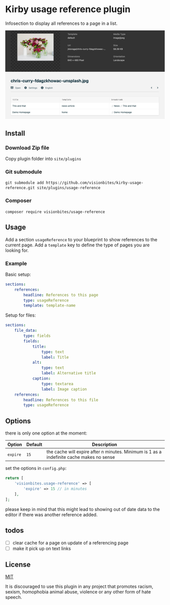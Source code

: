 # Kirby usage reference plugin
Infosection to display all references to a page in a list.

![preview](preview.jpg)

## Install
### Download Zip file

Copy plugin folder into `site/plugins`

### Git submodule
```
git submodule add https://github.com/visionbites/kirby-usage-reference.git site/plugins/usage-reference
```

### Composer
```
composer require visionbites/usage-reference
```

## Usage
Add a section `usageReference` to your blueprint to show references to the current page.
Add a `template` key to define the type of pages you are looking for.


### Example
Basic setup:

```yaml
sections:
    references:
        headline: References to this page
        type: usageReference
        template: template-name
```

Setup for files:

```yaml
sections:
    file_data:
        type: fields
        fields:
            title:
                type: text
                label: Title
            alt:
                type: text
                label: Alternative title
            caption:
                type: textarea
                label: Image caption
    references:
        headline: References to this file
        type: usageReference
```

## Options

there is only one option at the moment:

| Option   | Default | Description                                                                              |
|----------|---------|------------------------------------------------------------------------------------------|
| `expire` | `15`    | the cache will expire after n minutes. Minimum is 1 as a indefinite cache makes no sense |


set the options in `config.php`:

```php
return [
	'visionbites.usage-reference' => [
		'expire' => 15 // in minutes
	],
];
```

please keep in mind that this might lead to showing out of date data to the editor if there was another reference added.


## todos
- [ ] clear cache for a page on update of a referencing page
- [ ] make it pick up on text links

## License

[MIT](https://opensource.org/licenses/MIT)

It is discouraged to use this plugin in any project that promotes racism, sexism, homophobia animal abuse, violence or any other form of hate speech.
